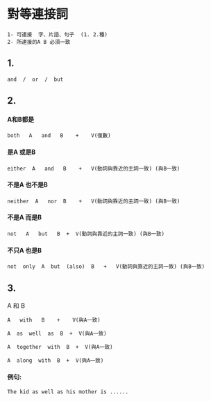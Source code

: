 # 對等連接詞
```
1- 可連接  字、片語、句子  (1. 2.種)
2- 所連接的A B 必須一致
```
## 1.
```
and  /  or  /  but
```
## 2.
#### A和B都是
```
both   A   and   B    +    V(復數)
```
#### 是A 或是B
```
either  A   and   B    +   V(動詞與靠近的主詞一致) (與B一致)
```
#### 不是A 也不是B
```
neither  A   nor  B    +   V(動詞與靠近的主詞一致) (與B一致)
```
#### 不是A 而是B
```
not   A   but   B  +  V(動詞與靠近的主詞一致) (與B一致)
```
#### 不只A 也是B
```
not  only  A  but  (also)  B   +   V(動詞與靠近的主詞一致) (與B一致)  
```  
  

## 3.
A 和 B
```
A   with   B    +    V(與A一致)
```
```
A  as  well  as  B  +  V(與A一致)
```
```
A  together  with  B  +  V(與A一致)
```
```
A  along  with  B  +  V(與A一致)
```
#### 例句:
```
The kid as well as his mother is ......
```



